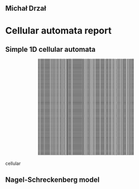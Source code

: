 Michał Drzał
------------

Cellular automata report
========================

Simple 1D cellular automata
---------------------------


<div style="text-align:center"><img src="rules/5.png" alt="alt text" width="300" height="300"></div>

cellular



Nagel-Schreckenberg model
-------------------------
